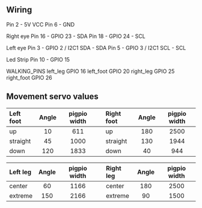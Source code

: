 ## Wiring

Pin 2 - 5V VCC
Pin 6 - GND

Right eye
Pin 16 - GPIO 23 - SDA
Pin 18 - GPIO 24 - SCL

Left eye
Pin 3 - GPIO 2 / I2C1 SDA - SDA
Pin 5 - GPIO 3 / I2C1 SCL - SCL

Led Strip
Pin 10 - GPIO 15

WALKING_PINS
left_leg   GPIO 16
left_foot  GPIO 20
right_leg  GPIO 25
right_foot GPIO 26

## Movement servo values
| Left foot  | Angle | pigpio width |  |Right foot  | Angle | pigpio width |
| :----------- | :-------: | :------: | -- | :----------- | :-------: | :------: |
| up | 10  | 611 | | up | 180  | 2500 |
| straight | 45 | 1000 | | straight | 130 | 1944 |
| down | 120 | 1833 | | down | 40 | 944 |

| Left leg  | Angle | pigpio width | | Right leg  | Angle | pigpio width |
| :----------- | :-------: | :------: | -- | :----------- | :-------: | :------: |
| center | 60 | 1166 | | center | 180 | 2500 |
| extreme | 150 | 2166 | | extreme | 90 | 1500 |
